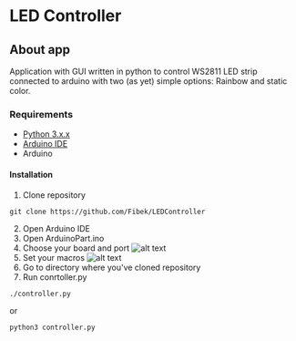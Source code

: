 # LED Controller

## About app

Application with GUI written in python to control WS2811 LED strip connected to 
arduino with two (as yet) simple options: Rainbow and static color.

### Requirements

* [Python 3.x.x](https://www.python.org/downloads/)
* [Arduino IDE](https://www.arduino.cc/en/main/software)
* Arduino

#### Installation

1. Clone repository

```
git clone https://github.com/Fibek/LEDController
```
2. Open Arduino IDE
3. Open ArduinoPart.ino
4. Choose your board and port
![alt text](https://github.com/Fibek/LEDController/tree/master/src/scr3_board_processor_port.png "Choose port, board, and processor")
5. Set your macros
![alt text](https://github.com/Fibek/LEDController/tree/master/src/scr4_define.png "Set your macros")
7. Go to directory where you've cloned repository
8. Run conrtoller.py

```
./controller.py
```
or
```
python3 controller.py
```
